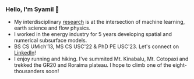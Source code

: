 ### Hello, I'm Syamil 👋

- My interdisciplinary [research](https://scholar.google.com/citations?user=mQUFzL8AAAAJ&hl=en) is at the intersection of machine learning, earth science and flow physics.
- I worked in the energy industry for 5 years developing spatial and numerical subsurface models.
- BS CS UMich'13, MS CS USC'22 & PhD PE USC'23. Let's connect on <a href="https://www.linkedin.com/in/rsyamil/">LinkedIn</a>!
- I enjoy running and hiking. I've summited Mt. Kinabalu, Mt. Cotopaxi and trekked the GR20 and Roraima plateau. I hope to climb one of the eight-thousanders soon!



